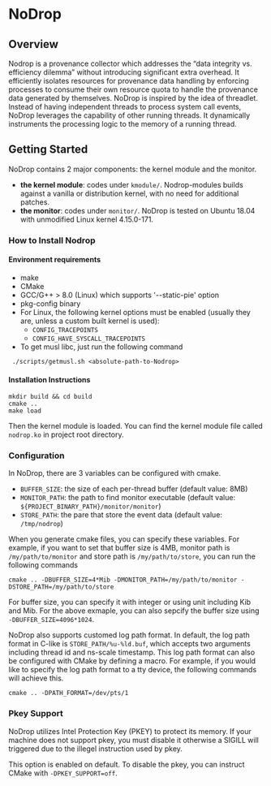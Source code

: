 # NoDrop

## Overview
Nodrop is a provenance collector which addresses the “data integrity vs. efficiency dilemma” without introducing significant extra overhead. It efficiently isolates resources for provenance data handling by enforcing processes to consume their own resource quota to handle the provenance data generated by themselves. NoDrop is inspired by the idea of threadlet. Instead of having independent threads to process system call events, NoDrop leverages the capability of other running threads. It dynamically instruments the processing logic to the memory of a running thread.

## Getting Started
NoDrop contains 2 major components: the kernel module and the monitor. 
* **the kernel module**: codes under `kmodule/`. Nodrop-modules builds against a vanilla or distribution kernel, with no need for additional patches.
* **the monitor**: codes under `monitor/`. 
NoDrop is tested on Ubuntu 18.04 with unmodified Linux kernel 4.15.0-171.

### How to Install Nodrop 
#### Environment requirements
* make
* CMake
* GCC/G++ > 8.0 (Linux) which supports '--static-pie' option 
* pkg-config binary
* For Linux, the following kernel options must be enabled (usually they are, unless a custom built kernel is used):
    *  `CONFIG_TRACEPOINTS`
    *  `CONFIG_HAVE_SYSCALL_TRACEPOINTS`
 * To get musl libc, just run the following command
```shell
 ./scripts/getmusl.sh <absolute-path-to-Nodrop>
```

#### Installation Instructions
```shell
mkdir build && cd build
cmake ..
make load
```
Then the kernel module is loaded. You can find the kernel module file called `nodrop.ko` in project root directory.

### Configuration
In NoDrop, there are 3 variables can be configured with cmake.

- `BUFFER_SIZE`: the size of each per-thread buffer (default value: 8MB)
- `MONITOR_PATH`: the path to find monitor executable (default value: `${PROJECT_BINARY_PATH}/monitor/monitor`)
- `STORE_PATH`: the pare that store the event data (default value: `/tmp/nodrop`)

When you generate cmake files, you can specify these variables. For example, if you want to set that buffer size is 4MB, monitor path is `/my/path/to/monitor` and store path is `/my/path/to/store`, you can run the following commands

```
cmake .. -DBUFFER_SIZE=4*Mib -DMONITOR_PATH=/my/path/to/monitor -DSTORE_PATH=/my/path/to/store
```

For buffer size, you can specify it with integer or using unit including Kib and Mib. For the above exmaple, you can also sepcify the buffer size using `-DBUFFER_SIZE=4096*1024`.

NoDrop also supports customed log path format. In default, the log path format in C-like is `STORE_PATH/%u-%ld.buf`, which accepts two arguments including thread id and ns-scale timestamp. This log path format can also be configured with CMake by defining a macro. For example, if you would like to specify the log path format to a tty device, the following commands will achieve this.

```
cmake .. -DPATH_FORMAT=/dev/pts/1
```

### Pkey Support
NoDrop utilizes Intel Protection Key (PKEY) to protect its memory. If your machine does not support pkey, you must disable it otherwise a SIGILL will triggered due to the illegel instruction used by pkey.

This option is enabled on default. To disable the pkey, you can instruct CMake with `-DPKEY_SUPPORT=off`.
